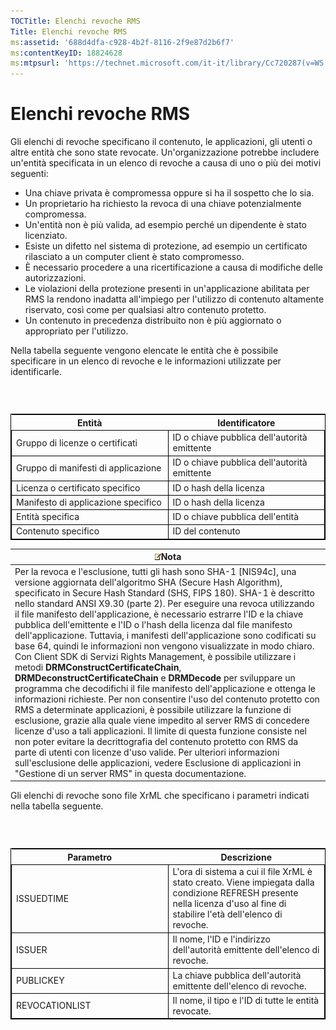 ```yaml
---
TOCTitle: Elenchi revoche RMS
Title: Elenchi revoche RMS
ms:assetid: '688d4dfa-c928-4b2f-8116-2f9e87d2b6f7'
ms:contentKeyID: 18824628
ms:mtpsurl: 'https://technet.microsoft.com/it-it/library/Cc720287(v=WS.10)'
---
```


Elenchi revoche RMS
===================

Gli elenchi di revoche specificano il contenuto, le applicazioni, gli utenti o altre entità che sono state revocate. Un'organizzazione potrebbe includere un'entità specificata in un elenco di revoche a causa di uno o più dei motivi seguenti:

-   Una chiave privata è compromessa oppure si ha il sospetto che lo sia.
-   Un proprietario ha richiesto la revoca di una chiave potenzialmente compromessa.
-   Un'entità non è più valida, ad esempio perché un dipendente è stato licenziato.
-   Esiste un difetto nel sistema di protezione, ad esempio un certificato rilasciato a un computer client è stato compromesso.
-   È necessario procedere a una ricertificazione a causa di modifiche delle autorizzazioni.
-   Le violazioni della protezione presenti in un'applicazione abilitata per RMS la rendono inadatta all'impiego per l'utilizzo di contenuto altamente riservato, così come per qualsiasi altro contenuto protetto.
-   Un contenuto in precedenza distribuito non è più aggiornato o appropriato per l'utilizzo.

Nella tabella seguente vengono elencate le entità che è possibile specificare in un elenco di revoche e le informazioni utilizzate per identificarle.

###  

 
<table style="border:1px solid black;">
<colgroup>
<col width="50%" />
<col width="50%" />
</colgroup>
<thead>
<tr class="header">
<th>Entità</th>
<th>Identificatore</th>
</tr>
</thead>
<tbody>
<tr class="odd">
<td style="border:1px solid black;">Gruppo di licenze o certificati</td>
<td style="border:1px solid black;">ID o chiave pubblica dell'autorità emittente</td>
</tr>
<tr class="even">
<td style="border:1px solid black;">Gruppo di manifesti di applicazione</td>
<td style="border:1px solid black;">ID o chiave pubblica dell'autorità emittente</td>
</tr>
<tr class="odd">
<td style="border:1px solid black;">Licenza o certificato specifico</td>
<td style="border:1px solid black;">ID o hash della licenza</td>
</tr>
<tr class="even">
<td style="border:1px solid black;">Manifesto di applicazione specifico</td>
<td style="border:1px solid black;">ID o hash della licenza</td>
</tr>
<tr class="odd">
<td style="border:1px solid black;">Entità specifica</td>
<td style="border:1px solid black;">ID o chiave pubblica dell'entità</td>
</tr>
<tr class="even">
<td style="border:1px solid black;">Contenuto specifico</td>
<td style="border:1px solid black;">ID del contenuto</td>
</tr>
</tbody>
</table>
  
| ![](images/Cc720287.note(WS.10).gif)Nota                                                                                                                                                                                                                                                                                                                                                                                                                                                                                                                                                                                                                                                                                                                                                                                                                                                                                                                                                                                                                                                                                                                                                                                                                                                                                                                                                                               |  
|-----------------------------------------------------------------------------------------------------------------------------------------------------------------------------------------------------------------------------------------------------------------------------------------------------------------------------------------------------------------------------------------------------------------------------------------------------------------------------------------------------------------------------------------------------------------------------------------------------------------------------------------------------------------------------------------------------------------------------------------------------------------------------------------------------------------------------------------------------------------------------------------------------------------------------------------------------------------------------------------------------------------------------------------------------------------------------------------------------------------------------------------------------------------------------------------------------------------------------------------------------------------------------------------------------------------------------------------------------------------------------------------------------------------------------------------------------|  
| Per la revoca e l'esclusione, tutti gli hash sono SHA-1 \[NIS94c\], una versione aggiornata dell'algoritmo SHA (Secure Hash Algorithm), specificato in Secure Hash Standard (SHS, FIPS 180). SHA-1 è descritto nello standard ANSI X9.30 (parte 2). Per eseguire una revoca utilizzando il file manifesto dell'applicazione, è necessario estrarre l'ID e la chiave pubblica dell'emittente e l'ID o l'hash della licenza dal file manifesto dell'applicazione. Tuttavia, i manifesti dell'applicazione sono codificati su base 64, quindi le informazioni non vengono visualizzate in modo chiaro. Con Client SDK di Servizi Rights Management, è possibile utilizzare i metodi **DRMConstructCertificateChain**, **DRMDeconstructCertificateChain** e **DRMDecode** per sviluppare un programma che decodifichi il file manifesto dell'applicazione e ottenga le informazioni richieste. Per non consentire l'uso del contenuto protetto con RMS a determinate applicazioni, è possibile utilizzare la funzione di esclusione, grazie alla quale viene impedito al server RMS di concedere licenze d'uso a tali applicazioni. Il limite di questa funzione consiste nel non poter evitare la decrittografia del contenuto protetto con RMS da parte di utenti con licenze d'uso valide. Per ulteriori informazioni sull'esclusione delle applicazioni, vedere Esclusione di applicazioni in "Gestione di un server RMS" in questa documentazione. |
  
Gli elenchi di revoche sono file XrML che specificano i parametri indicati nella tabella seguente.
  
###  

 
<table style="border:1px solid black;">
<colgroup>
<col width="50%" />
<col width="50%" />
</colgroup>
<thead>
<tr class="header">
<th>Parametro</th>
<th>Descrizione</th>
</tr>
</thead>
<tbody>
<tr class="odd">
<td style="border:1px solid black;">ISSUEDTIME</td>
<td style="border:1px solid black;">L'ora di sistema a cui il file XrML è stato creato. Viene impiegata dalla condizione REFRESH presente nella licenza d'uso al fine di stabilire l'età dell'elenco di revoche.</td>
</tr>
<tr class="even">
<td style="border:1px solid black;">ISSUER</td>
<td style="border:1px solid black;">Il nome, l'ID e l'indirizzo dell'autorità emittente dell'elenco di revoche.</td>
</tr>
<tr class="odd">
<td style="border:1px solid black;">PUBLICKEY</td>
<td style="border:1px solid black;">La chiave pubblica dell'autorità emittente dell'elenco di revoche.</td>
</tr>
<tr class="even">
<td style="border:1px solid black;">REVOCATIONLIST</td>
<td style="border:1px solid black;">Il nome, il tipo e l'ID di tutte le entità revocate.</td>
</tr>
</tbody>
</table>
